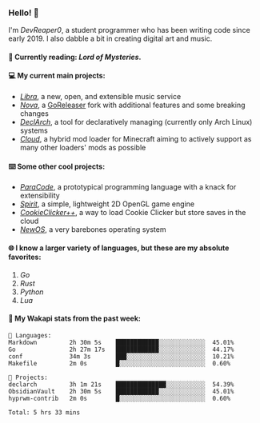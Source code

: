 ### Hello! 👋

I'm _DevReaper0_, a student programmer who has been writing code since early 2019. I also dabble a bit in creating digital art and music.

#### 📖 Currently reading: *Lord of Mysteries*.

#### 💻 My current main projects:

-   _[Libra](https://github.com/LibraMusic)_, a new, open, and extensible music service
-   _[Nova](https://github.com/LibraMusic/Nova)_, a [GoReleaser](https://github.com/goreleaser/goreleaser) fork with additional features and some breaking changes
-   _[DeclArch](https://github.com/DevReaper0/declarch)_, a tool for declaratively managing (currently only Arch Linux) systems
-   _[Cloud](https://github.com/CloudLoaderMC/CloudLoader)_, a hybrid mod loader for Minecraft aiming to actively support as many other loaders' mods as possible

#### ⌨️ Some other cool projects:

-   _[ParaCode](https://github.com/ParaCodeLang/ParaCode)_, a prototypical programming language with a knack for extensibility
-   _[Spirit](https://gitlab.com/DevReaper0/SpiritEngine)_, a simple, lightweight 2D OpenGL game engine
-   _[CookieClicker++](https://github.com/DevReaper0/CookieClickerPlusPlus)_, a way to load Cookie Clicker but store saves in the cloud
-   _[NewOS](https://github.com/DevReaper0/NewOS)_, a very barebones operating system

#### 🌐 I know a larger variety of languages, but these are my absolute favorites:

1. _Go_
2. _Rust_
3. _Python_
4. _Lua_

#### 📡 My Wakapi stats from the past week:

```text
💾 Languages:
Markdown         2h 30m 5s    ████████████░░░░░░░░░░░░░  45.01%
Go               2h 27m 17s   ████████████░░░░░░░░░░░░░  44.17%
conf             34m 3s       ███░░░░░░░░░░░░░░░░░░░░░░  10.21%
Makefile         2m 0s        █░░░░░░░░░░░░░░░░░░░░░░░░  0.60%

💼 Projects:
declarch         3h 1m 21s    ██████████████░░░░░░░░░░░  54.39%
ObsidianVault    2h 30m 5s    ████████████░░░░░░░░░░░░░  45.01%
hyprwm-contrib   2m 0s        █░░░░░░░░░░░░░░░░░░░░░░░░  0.60%

Total: 5 hrs 33 mins
```
